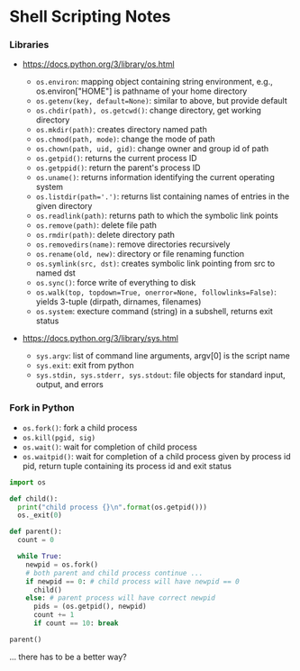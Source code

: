# Shell Scripting Notes

### Libraries

- https://docs.python.org/3/library/os.html
  - `os.environ`: mapping object containing string environment, e.g., os.environ["HOME"] is pathname of your home directory
  - `os.getenv(key, default=None)`: similar to above, but provide default
  - `os.chdir(path), os.getcwd()`: change directory, get working directory
  - `os.mkdir(path)`: creates directory named path
  - `os.chmod(path, mode)`: change the mode of path
  - `os.chown(path, uid, gid)`: change owner and group id of path
  - `os.getpid()`: returns the current process ID
  - `os.getppid()`: return the parent's process ID
  - `os.uname()`: returns information identifying the current operating system
  - `os.listdir(path='.')`: returns list containing names of entries in the given directory
  - `os.readlink(path)`: returns path to which the symbolic link points
  - `os.remove(path)`: delete file path
  - `os.rmdir(path)`: delete directory path
  - `os.removedirs(name)`: remove directories recursively
  - `os.rename(old, new)`: directory or file renaming function
  - `os.symlink(src, dst)`: creates symbolic link pointing from src to named dst
  - `os.sync()`: force write of everything to disk
  - `os.walk(top, topdown=True, onerror=None, followlinks=False)`: yields 3-tuple (dirpath, dirnames, filenames)
  - `os.system`: execture command (string) in a subshell, returns exit status

- https://docs.python.org/3/library/sys.html
  - `sys.argv`: list of command line arguments, argv[0] is the script name
  - `sys.exit`: exit from python
  - `sys.stdin, sys.stderr, sys.stdout`: file objects for standard input, output, and errors


### Fork in Python

- `os.fork()`: fork a child process
- `os.kill(pgid, sig)`
- `os.wait()`: wait for completion of child process
- `os.waitpid()`: wait for completion of a child process given by process id pid, return tuple containing its process id and exit status

~~~~python
import os

def child():
  print("child process {}\n".format(os.getpid()))
  os._exit(0)

def parent():
  count = 0

  while True:
    newpid = os.fork()
    # both parent and child process continue ...
    if newpid == 0: # child process will have newpid == 0
      child()
    else: # parent process will have correct newpid
      pids = (os.getpid(), newpid)
      count += 1
      if count == 10: break

parent()
~~~~

... there has to be a better way?
